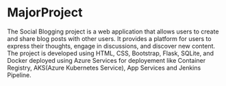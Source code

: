# MajorProject

The Social Blogging project is a web application that allows users to create and share blog posts with other users. It provides a platform for users to express their thoughts, engage in discussions, and discover new content. The project is developed using HTML, CSS, Bootstrap, Flask, SQLite, and Docker deployed using Azure Services for deployement like Container Registry, AKS(Azure Kubernetes Service), App Services and Jenkins Pipeline.
